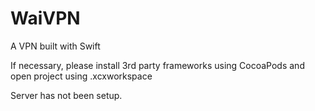 # WaiVPN
A VPN built with Swift

If necessary, please install 3rd party frameworks using CocoaPods and open project using .xcxworkspace

Server has not been setup.

